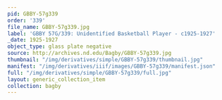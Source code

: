 ```yaml
---
pid: GBBY-57g339
order: '339'
file_name: GBBY-57g339.jpg
label: 'GBBY 57G/339: Unidentified Basketball Player - c1925-1927'
_date: 1925-1927
object_type: glass plate negative
source: http://archives.nd.edu/Bagby/GBBY-57g339.jpg
thumbnail: "/img/derivatives/simple/GBBY-57g339/thumbnail.jpg"
manifest: "/img/derivatives/iiif/images/GBBY-57g339/manifest.json"
full: "/img/derivatives/simple/GBBY-57g339/full.jpg"
layout: generic_collection_item
collection: bagby
---
```

